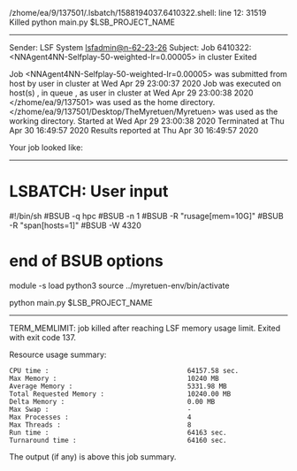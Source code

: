 /zhome/ea/9/137501/.lsbatch/1588194037.6410322.shell: line 12: 31519 Killed                  python main.py $LSB_PROJECT_NAME

------------------------------------------------------------
Sender: LSF System <lsfadmin@n-62-23-26>
Subject: Job 6410322: <NNAgent4NN-Selfplay-50-weighted-lr=0.00005> in cluster <dcc> Exited

Job <NNAgent4NN-Selfplay-50-weighted-lr=0.00005> was submitted from host <n-62-30-6> by user <s183914> in cluster <dcc> at Wed Apr 29 23:00:37 2020
Job was executed on host(s) <n-62-23-26>, in queue <hpc>, as user <s183914> in cluster <dcc> at Wed Apr 29 23:00:38 2020
</zhome/ea/9/137501> was used as the home directory.
</zhome/ea/9/137501/Desktop/TheMyretuen/Myretuen> was used as the working directory.
Started at Wed Apr 29 23:00:38 2020
Terminated at Thu Apr 30 16:49:57 2020
Results reported at Thu Apr 30 16:49:57 2020

Your job looked like:

------------------------------------------------------------
# LSBATCH: User input
#!/bin/sh
#BSUB -q hpc
#BSUB -n 1
#BSUB -R "rusage[mem=10G]"
#BSUB -R "span[hosts=1]"
#BSUB -W 4320
# end of BSUB options

module -s load python3
source ../myretuen-env/bin/activate

python main.py $LSB_PROJECT_NAME


------------------------------------------------------------

TERM_MEMLIMIT: job killed after reaching LSF memory usage limit.
Exited with exit code 137.

Resource usage summary:

    CPU time :                                   64157.58 sec.
    Max Memory :                                 10240 MB
    Average Memory :                             5331.98 MB
    Total Requested Memory :                     10240.00 MB
    Delta Memory :                               0.00 MB
    Max Swap :                                   -
    Max Processes :                              4
    Max Threads :                                8
    Run time :                                   64163 sec.
    Turnaround time :                            64160 sec.

The output (if any) is above this job summary.

